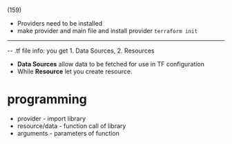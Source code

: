 (159)
- Providers need to be installed
- make provider and main file and install provider
```terraform init```
---
-- .tf file info: you get 1. Data Sources, 2. Resources
- **Data Sources** allow data to be fetched for use in TF configuration 
- While **Resource** let you create resource. 

# programming
- provider - import library
- resource/data - function call of library
- arguments - parameters of function